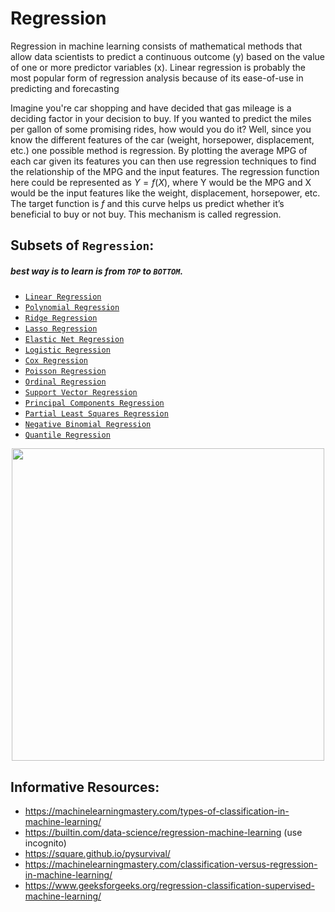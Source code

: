 # Regression
Regression in machine learning consists of mathematical methods that allow data scientists to predict a continuous outcome (y) based on the value of one or more predictor variables (x). Linear regression is probably the most popular form of regression analysis because of its ease-of-use in predicting and forecasting

Imagine you're car shopping and have decided that gas mileage is a deciding factor in your decision to buy. If you wanted to predict the miles per gallon of some promising rides, how would you do it? Well, since you know the different features of the car (weight, horsepower, displacement, etc.) one possible method is regression. By plotting the average MPG of each car given its features you can then use regression techniques to find the relationship of the MPG and the input features. The regression function here could be represented as $Y = f(X)$, where Y would be the MPG and X would be the input features like the weight, displacement, horsepower, etc. The target function is $f$ and this curve helps us predict whether it’s beneficial to buy or not buy. This mechanism is called regression.

## Subsets of `Regression`:
##### best way is to learn is from `TOP` to `BOTTOM`.  
- [`Linear Regression`](./linear_regression/README.md)
- [`Polynomial Regression`](./polynomial_regression/README.md)
- [`Ridge Regression`](./ridge_regression/README.md)
- [`Lasso Regression`](./lasso_regression/README.md)
- [`Elastic Net Regression`](./elastic_net_regression/README.md)
- [`Logistic Regression`](./logistic_regression/README.md)
- [`Cox Regression`](./cox_regression/README.md)
- [`Poisson Regression`](./poisson_regression/README.md)
- [`Ordinal Regression`](./ordinal_regression/README.md)
- [`Support Vector Regression`](./support_vector_regression/README.md)
- [`Principal Components Regression`](./principal_components_regression/README.md)
- [`Partial Least Squares Regression`](./partial_least_squares_regression/README.md)
- [`Negative Binomial Regression`](./negative_binomial_regression/README.md)
- [`Quantile Regression`](./quantile_regression/README.md)

<p align="center">
    <img src="https://static.javatpoint.com/tutorial/machine-learning/images/regression-vs-classification-in-machine-learning.png" width="500">
</p>

## Informative Resources:
+ https://machinelearningmastery.com/types-of-classification-in-machine-learning/
+ https://builtin.com/data-science/regression-machine-learning (use incognito)
+ https://square.github.io/pysurvival/
+ https://machinelearningmastery.com/classification-versus-regression-in-machine-learning/
+ https://www.geeksforgeeks.org/regression-classification-supervised-machine-learning/

